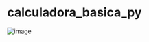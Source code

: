 # calculadora_basica_py
![image](https://github.com/user-attachments/assets/e92a1bd5-eeb3-41a3-b9bd-cd06b2a562de)
